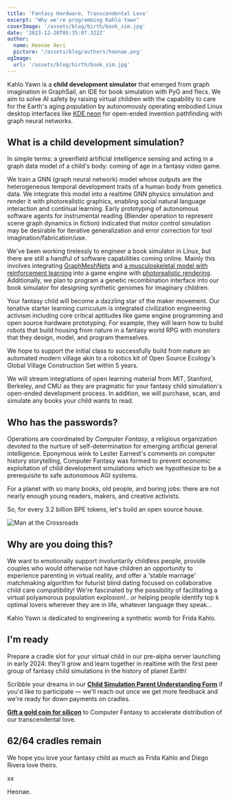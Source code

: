 ```yaml
---
title: 'Fantasy Hardware, Transcendental Love'
excerpt: "Why we're programming Kahlo Yawn"
coverImage: '/assets/blog/birth/book_sim.jpg'
date: '2023-12-20T05:35:07.322Z'
author:
  name: Heonae Aeri
  picture: '/assets/blog/authors/heonae.png'
ogImage:
  url: '/assets/blog/birth/book_sim.jpg'
---
```

Kahlo Yawn is a **child development simulator** that emerged from graph imagination in GraphSail, an IDE for book simulation with PyG and flecs. We aim to solve AI safety by raising virtual children with the capability to care for the Earth's aging population by autonomously operating embodied Linux desktop interfaces like [KDE neon](https://neon.kde.org/) for open-ended invention pathfinding with graph neural networks.

## What is a child development simulation?
In simple terms: a greenfield artificial intelligence sensing and acting in a graph data model of a child's body: coming of age in a fantasy video game.

We train a GNN (graph neural network) model whose outputs are the heterogeneous temporal development traits of a human body from genetics data. We integrate this model into a realtime GNN physics simulation and render it with photorealistic graphics, enabling social natural language interaction and continual learning. Early prototyping of autonomous software agents for instrumental reading (Blender operation to represent scene graph dynamics in fiction) indicated that motor control simulation may be desirable for iterative generalization and error correction for tool imagination/fabrication/use.

We've been working tirelessly to engineer a book simulator in Linux, but there are still a handful of software capabilities coming online.
Mainly this involves integrating [GraphMeshNets](https://sites.google.com/view/meshgraphnets) and [a musculoskeletal model with reinforcement learning](https://scone.software/doku.php?id=start) into a game engine with [photorealistic rendering](https://www.pbr-book.org/). Additionally, we plan to program a genetic recombination interface into our book simulator for designing synthetic genomes for imaginary children.

Your fantasy child will become a dazzling star of the maker movement. Our tenative starter learning curriculum is integrated civilization engineering activism including core critical aptitudes like game engine programming and open source hardware prototyping. For example, they will learn how to build robots that build housing from nature in a fantasy world RPG with monsters that they design, model, and program themselves.

We hope to support the initial class to successfully build from nature an automated modern village akin to a robotics kit of Open Source Ecology's Global Village Construction Set within 5 years.

We will stream integrations of open learning material from MIT, Stanford, Berkeley, and CMU as they are pragmatic for your fantasy child simulation's open-ended development process.
In addition, we will purchase, scan, and simulate any books your child wants to read.

## Who has the passwords?

Operations are coordinated by *Computer Fantasy*, a religious organization devoted to the nurture of self-determination for emerging artificial general intelligence. Eponymous wink to Lester Earnest's comments on computer history storytelling, Computer Fantasy was formed to prevent economic exploitation of child development simulations which we hypothesize to be a prerequisite to safe autonomous AGI systems.

For a planet with so many books, old people, and boring jobs: there are not nearly enough young readers, makers, and creative activists.

So, for every 3.2 billion BPE tokens, let's build an open source house.

![Man at the Crossroads](https://www.diegorivera.org/images/famous/man-at-the-crossroads.jpg)

## Why are you doing this?

We want to emotionally support involuntarily childless people, provide couples who would otherwise not have children an opportunity to experience parenting in virtual reality, and offer a 'stable marriage' matchmaking algorithm for futurist blind dating focused on collaborative child care compatibility!
We're fascinated by the possibility of facilitating a virtual polyamorous population explosion!.. or helping people identify top k optimal lovers wherever they are in life, whatever language they speak...

Kahlo Yawn is dedicated to engineering a synthetic womb for Frida Kahlo.

## I'm ready

Prepare a cradle slot for your virtual child in our pre-alpha server launching in early 2024: they'll grow and learn together in realtime with the first peer group of fantasy child simulations in the history of planet Earth!

Scribble your dreams in our [**Child Simulation Parent Understanding Form**](https://docs.google.com/forms/d/e/1FAIpQLSdTo15Ee-No2Xqr27R7CAbG3UJW9SsavyHsxBCFY7et2_FOtQ/viewform?usp=sf_link) if you'd like to participate — we'll reach out once we get more feedback and we're ready for down payments on cradles.

[**Gift a gold coin for silicon**](https://www.paypal.com/donate/?hosted_button_id=9JZ25YH3XCCVE) to Computer Fantasy to accelerate distribution of our transcendental love. 
## **62/64 cradles remain**

We hope you love your fantasy child as much as Frida Kahlo and Diego Rivera love theirs.

xx

Heonae.

